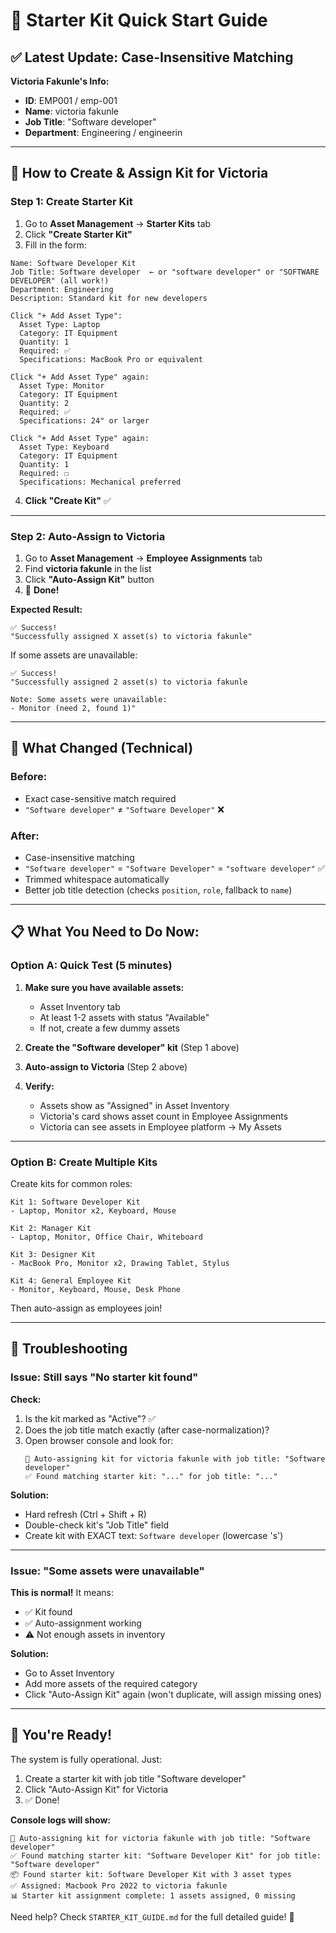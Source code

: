 # 🚀 Starter Kit Quick Start Guide

## ✅ Latest Update: Case-Insensitive Matching

**Victoria Fakunle's Info:**
- **ID**: EMP001 / emp-001
- **Name**: victoria fakunle
- **Job Title**: "Software developer"
- **Department**: Engineering / engineerin

---

## 🎯 **How to Create & Assign Kit for Victoria**

### **Step 1: Create Starter Kit**

1. Go to **Asset Management** → **Starter Kits** tab
2. Click **"Create Starter Kit"**
3. Fill in the form:

```
Name: Software Developer Kit
Job Title: Software developer  ← or "software developer" or "SOFTWARE DEVELOPER" (all work!)
Department: Engineering
Description: Standard kit for new developers

Click "+ Add Asset Type":
  Asset Type: Laptop
  Category: IT Equipment
  Quantity: 1
  Required: ✅
  Specifications: MacBook Pro or equivalent

Click "+ Add Asset Type" again:
  Asset Type: Monitor
  Category: IT Equipment
  Quantity: 2
  Required: ✅
  Specifications: 24" or larger

Click "+ Add Asset Type" again:
  Asset Type: Keyboard
  Category: IT Equipment
  Quantity: 1
  Required: ☐
  Specifications: Mechanical preferred
```

4. **Click "Create Kit"** ✅

---

### **Step 2: Auto-Assign to Victoria**

1. Go to **Asset Management** → **Employee Assignments** tab
2. Find **victoria fakunle** in the list
3. Click **"Auto-Assign Kit"** button
4. 🎉 **Done!**

**Expected Result:**
```
✅ Success!
"Successfully assigned X asset(s) to victoria fakunle"
```

If some assets are unavailable:
```
✅ Success!
"Successfully assigned 2 asset(s) to victoria fakunle

Note: Some assets were unavailable:
- Monitor (need 2, found 1)"
```

---

## 🔧 **What Changed (Technical)**

### **Before:**
- Exact case-sensitive match required
- `"Software developer"` ≠ `"Software Developer"` ❌

### **After:**
- Case-insensitive matching
- `"Software developer"` = `"Software Developer"` = `"software developer"` ✅
- Trimmed whitespace automatically
- Better job title detection (checks `position`, `role`, fallback to `name`)

---

## 📋 **What You Need to Do Now:**

### **Option A: Quick Test (5 minutes)**

1. **Make sure you have available assets:**
   - Asset Inventory tab
   - At least 1-2 assets with status "Available"
   - If not, create a few dummy assets

2. **Create the "Software developer" kit** (Step 1 above)

3. **Auto-assign to Victoria** (Step 2 above)

4. **Verify:**
   - Assets show as "Assigned" in Asset Inventory
   - Victoria's card shows asset count in Employee Assignments
   - Victoria can see assets in Employee platform → My Assets

---

### **Option B: Create Multiple Kits**

Create kits for common roles:

```
Kit 1: Software Developer Kit
- Laptop, Monitor x2, Keyboard, Mouse

Kit 2: Manager Kit
- Laptop, Monitor, Office Chair, Whiteboard

Kit 3: Designer Kit
- MacBook Pro, Monitor x2, Drawing Tablet, Stylus

Kit 4: General Employee Kit
- Monitor, Keyboard, Mouse, Desk Phone
```

Then auto-assign as employees join!

---

## 🐛 **Troubleshooting**

### **Issue: Still says "No starter kit found"**

**Check:**
1. Is the kit marked as "Active"? ✅
2. Does the job title match exactly (after case-normalization)?
3. Open browser console and look for:
   ```
   🎯 Auto-assigning kit for victoria fakunle with job title: "Software developer"
   ✅ Found matching starter kit: "..." for job title: "..."
   ```

**Solution:**
- Hard refresh (Ctrl + Shift + R)
- Double-check kit's "Job Title" field
- Create kit with EXACT text: `Software developer` (lowercase 's')

---

### **Issue: "Some assets were unavailable"**

**This is normal!** It means:
- ✅ Kit found
- ✅ Auto-assignment working
- ⚠️ Not enough assets in inventory

**Solution:**
- Go to Asset Inventory
- Add more assets of the required category
- Click "Auto-Assign Kit" again (won't duplicate, will assign missing ones)

---

## 🎉 **You're Ready!**

The system is fully operational. Just:
1. Create a starter kit with job title "Software developer"
2. Click "Auto-Assign Kit" for Victoria
3. ✅ Done!

**Console logs will show:**
```
🎯 Auto-assigning kit for victoria fakunle with job title: "Software developer"
✅ Found matching starter kit: "Software Developer Kit" for job title: "Software developer"
📦 Found starter kit: Software Developer Kit with 3 asset types
✅ Assigned: Macbook Pro 2022 to victoria fakunle
📊 Starter kit assignment complete: 1 assets assigned, 0 missing
```

Need help? Check `STARTER_KIT_GUIDE.md` for the full detailed guide! 🚀

